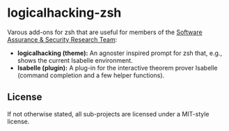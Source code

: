 # logicalhacking-zsh
Varous add-ons for zsh that are useful for members of the [Software Assurance & 
Security Research Team](https://logicalhacking.com):

* **logicalhacking (theme):** An agnoster inspired prompt for zsh that, e.g., 
                              shows the current Isabelle environment. 
* **Isabelle (plugin):**  A plug-in for the interactive theorem prover 
                          Isabelle (command completion and a few helper 
                          functions).
## License
If not otherwise stated, all sub-projects are licensed under a MIT-style license.
